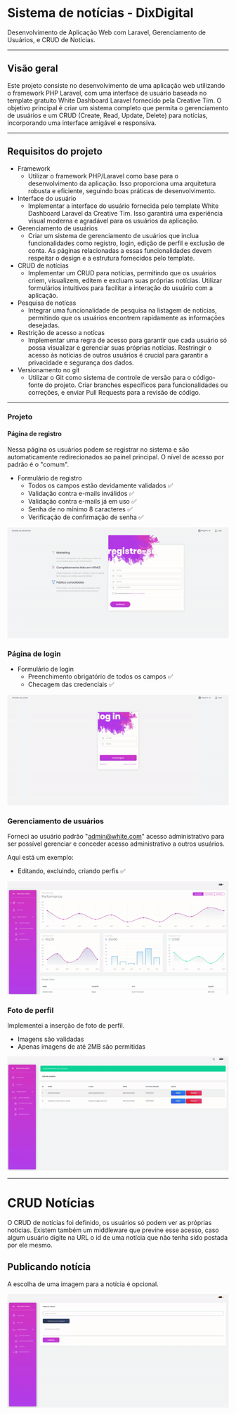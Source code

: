 # Sistema de notícias - DixDigital

Desenvolvimento de Aplicação Web com Laravel, Gerenciamento de Usuários, e CRUD de Notícias.

- - -

## Visão geral

Este projeto consiste no desenvolvimento de uma aplicação web utilizando o framework PHP Laravel, com uma interface de usuário baseada no template gratuito White Dashboard Laravel fornecido pela Creative Tim. O objetivo principal é criar um sistema completo que permita o gerenciamento de usuários e um CRUD (Create, Read, Update, Delete) para notícias, incorporando uma interface amigável e responsiva.

- - -

## Requisitos do projeto 

* Framework
  * Utilizar o framework PHP/Laravel como base para o desenvolvimento da aplicação. Isso proporciona uma arquitetura robusta e eficiente, seguindo boas práticas de desenvolvimento.
* Interface do usuário
  * Implementar a interface do usuário fornecida pelo template White Dashboard Laravel da Creative Tim. Isso garantirá uma experiência visual moderna e agradável para os usuários da aplicação.
* Gerenciamento de usuários
  * Criar um sistema de gerenciamento de usuários que inclua funcionalidades como registro, login, edição de perfil e exclusão de conta. As páginas relacionadas a essas funcionalidades devem respeitar o design e a estrutura fornecidos pelo template.
* CRUD de notícias
  * Implementar um CRUD para notícias, permitindo que os usuários criem, visualizem, editem e excluam suas próprias notícias. Utilizar formulários intuitivos para facilitar a interação do usuário com a aplicação.
* Pesquisa de notícas
  * Integrar uma funcionalidade de pesquisa na listagem de notícias, permitindo que os usuários encontrem rapidamente as informações desejadas.
* Restrição de acesso a notícas
  * Implementar uma regra de acesso para garantir que cada usuário só possa visualizar e gerenciar suas próprias notícias. Restringir o acesso às notícias de outros usuários é crucial para garantir a privacidade e segurança dos dados.
* Versionamento no git
  * Utilizar o Git como sistema de controle de versão para o código-fonte do projeto. Criar branches específicos para funcionalidades ou correções, e enviar Pull Requests para a revisão de código.

- - - 

### Projeto

#### Página de registro

Nessa página os usuários podem se registrar no sistema e são automaticamente redirecionados ao painel principal. O nível de acesso por padrão é o "comum".

* Formulário de registro
  * Todos os campos estão devidamente validados :white_check_mark:
  * Validação contra e-mails inválidos :white_check_mark:
  * Validação contra e-mails já em uso :white_check_mark:
  * Senha de no mínimo 8 caracteres :white_check_mark:
  * Verificação de confirmação de senha :white_check_mark:


![Página de registro](./demo/registro.gif)

### Página de login 

* Formulário de login 
  * Preenchimento obrigatório de todos os campos :white_check_mark:
  * Checagem das credenciais :white_check_mark:

![Página de login](./demo/login.gif)


### Gerenciamento de usuários 

Forneci ao usuário padrão "admin@white.com" acesso administrativo para ser possível gerenciar e conceder acesso administrativo a outros usuários.

Aqui está um exemplo:
* Editando, excluindo, criando perfis :white_check_mark:

![Painel](./demo/gerenciamento_users.gif)

### Foto de perfil 

Implementei a inserção de foto de perfil. 

* Imagens são validadas
* Apenas imagens de até 2MB são permitidas

![perfil](./demo/perfil_foto.gif)

---

# CRUD Notícias

O CRUD de notícias foi definido, os usuários só podem ver as próprias notícias. Existem também um middleware que previne esse acesso, caso algum usuário digite na URL o id de uma notícia que não tenha sido postada por ele mesmo.


## Publicando notícia

A escolha de uma imagem para a notícia é opcional. 

![publicando notícia](./demo/noticia_pub.gif)

